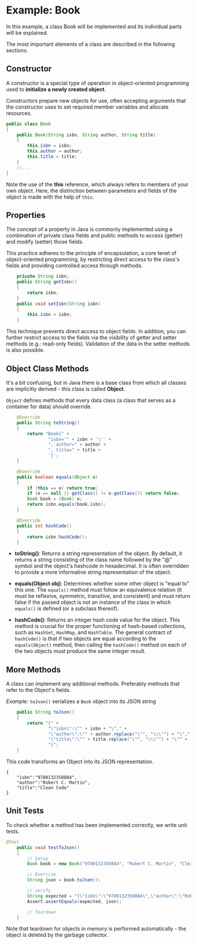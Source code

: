 # Example: Book

In this example, a class Book will be implemented and its individual parts will be explained.

The most important elements of a class are described in the following sections.

## Constructor

A constructor is a special type of operation in object-oriented programming used to **initialize a newly created object**. 

Constructors prepare new objects for use, often accepting arguments that the constructor uses to set required member 
variables and allocate resources.

```Java
public class Book
{
    public Book(String isbn, String author, String title)
    {
        this.isbn = isbn;
        this.author = author;
        this.title = title;
    }
    //...
}
```

Note the use of the **this** reference, which always refers to members of your own object. 
Here, the distinction between parameters and fields of the object is made with the help of `this`.


## Properties

The concept of a property in Java is commonly implemented using a combination of private class fields and 
public methods to access (getter) and modify (setter) those fields. 

This practice adheres to the principle of encapsulation, a core tenet of object-oriented programming, 
by restricting direct access to the class's fields and providing controlled access through methods.

```Java
	private String isbn;
	public String getIsbn()
	{
		return isbn;
	}
	public void setIsbn(String isbn)
	{
		this.isbn = isbn;
	}
```

This technique prevents direct access to object fields. 
In addition, you can further restrict access to the fields via the visibility of getter and setter methods 
(e.g.: read-only fields). 
Validation of the data in the setter methods is also possible.


## Object Class Methods

It's a bit confusing, but in Java there is a base class from which all classes are implicitly derived - 
this class is called **Object**.

`Object` defines methods that every data class (a class that serves as a container for data) should override.

```Java
	@Override
	public String toString()
	{
		return "Book{" +
				"isbn='" + isbn + '\'' +
				", author=" + author +
				", title=" + title +
				'}';
	}

	@Override
	public boolean equals(Object o)
	{
		if (this == o) return true;
		if (o == null || getClass() != o.getClass()) return false;
		Book book = (Book) o;
        return isbn.equals(book.isbn);
    }

	@Override
	public int hashCode()
	{
		return isbn.hashCode();
	}
```

* **toString()**: Returns a string representation of the object. By default, it returns a string consisting of the 
    class name followed by the "@" symbol and the object's hashcode in hexadecimal. It is often overridden to provide 
    a more informative string representation of the object.

* **equals(Object obj)**: Determines whether some other object is "equal to" this one. The `equals()` method must 
follow an equivalence relation (it must be reflexive, symmetric, transitive, and consistent) and must return false 
if the passed object is not an instance of the class in which `equals()` is defined (or a subclass thereof).

* **hashCode()**: Returns an integer hash code value for the object. This method is crucial for the proper functioning 
of hash-based collections, such as `HashSet`, `HashMap`, and `HashTable`. The general contract of `hashCode()` is that 
if two objects are equal according to the `equals(Object)` method, then calling the `hashCode()` method on each of the 
two objects must produce the same integer result.


## More Methods

A class can implement any additional methods. Preferably methods that refer to the Object's fields.

_Example:_ `toJson()` serializes a `Book` object into its JSON string 
```Java
	public String toJson()
	{
		return "{" +
				"\"isbn\":\"" + isbn + "\"," +
				"\"author\":\"" + author.replace("\"", "\\\"") + "\"," +
				"\"title\":\"" + title.replace("\"", "\\\"") + "\"" +
				"}";
	}
```

This code transforms an Object into its JSON representation.
```
{
    "isbn":"9780132350884",
    "author":"Robert C. Martin",
    "title":"Clean Code"
}
```

## Unit Tests 

To check whether a method has been implemented correctly, we write unit tests.

```Java
@Test
	public void testToJson()
	{
		// Setup
		Book book = new Book("9780132350884", "Robert C. Martin", "Clean Code");

		// Exercise
		String json = book.toJson();

		// verify
		String expected = "{\"isbn\":\"9780132350884\",\"author\":\"Robert C. Martin\",\"title\":\"Clean Code\"}";
		Assert.assertEquals(expected, json);

		// Teardown
	}
```

Note that teardown for objects in memory is performed automatically - the object is deleted by the garbage collector.


